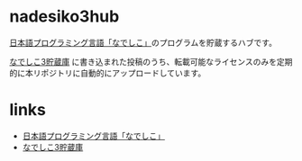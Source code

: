 # nadesiko3hub

[日本語プログラミング言語「なでしこ」](https://nadesi.com/)のプログラムを貯蔵するハブです。

[なでしこ3貯蔵庫](https://n3s.nadesi.com) に書き込まれた投稿のうち、転載可能なライセンスのみを定期的に本リポジトリに自動的にアップロードしています。

# links

- [日本語プログラミング言語「なでしこ」](https://nadesi.com)
- [なでしこ3貯蔵庫](https://n3s.nadesi.com)


